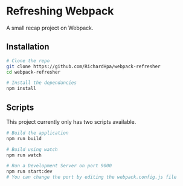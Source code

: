 # Refreshing Webpack

A small recap project on Webpack.  
## Installation
```bash
# Clone the repo
git clone https://github.com/RichardHpa/webpack-refresher
cd webpack-refresher

# Install the dependancies
npm install
```

## Scripts
This project currently only has two scripts available.
```bash
# Build the application
npm run build

# Build using watch
npm run watch

# Run a Development Server on port 9000
npm run start:dev
# You can change the port by editing the webpack.config.js file
```
